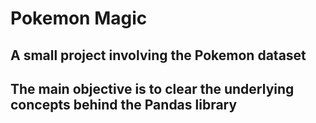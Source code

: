 # Pokemon Magic

## A small project involving the Pokemon dataset

## The main objective is to clear the underlying concepts behind the Pandas library
